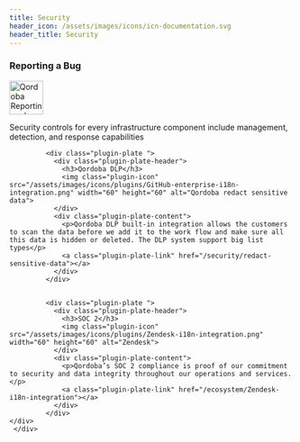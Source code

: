 ```yaml
---
title: Security
header_icon: /assets/images/icons/icn-documentation.svg
header_title: Security
---
```


<div class="page page-plugins">
 <div class="container">
     <div class="plugins-list">
         <div class="plugins-container">
             <div class="plugin-plate ">
               <div class="plugin-plate-header">
                 <h3>Reporting a Bug</h3>
                 <img class="plugin-icon" src="/assets/images/icons/plugins/GitHub-i18n-integration.png" width="60" height="60" alt="Qordoba Reporting a bug">
               </div>
               <div class="plugin-plate-content">
                 <p>Security controls for every infrastructure component include management, detection, and response capabilities</p>
                 <a class="plugin-plate-link" href="/security/Reporting-a-bug"></a>
               </div>
             </div>
          
            
             <div class="plugin-plate ">
               <div class="plugin-plate-header">
                 <h3>Qordoba DLP</h3>
                 <img class="plugin-icon" src="/assets/images/icons/plugins/GitHub-enterprise-i18n-integration.png" width="60" height="60" alt="Qordoba redact sensitive data">
               </div>
               <div class="plugin-plate-content">
                 <p>Qordoba DLP built-in integration allows the customers to scan the data before we add it to the work flow and make sure all this data is hidden or deleted. The DLP system support big list types</p>
                 <a class="plugin-plate-link" href="/security/redact-sensitive-data"></a>
               </div>
             </div>
          
            
             <div class="plugin-plate ">
               <div class="plugin-plate-header">
                 <h3>SOC 2</h3>
                 <img class="plugin-icon" src="/assets/images/icons/plugins/Zendesk-i18n-integration.png" width="60" height="60" alt="Zendesk">
               </div>
               <div class="plugin-plate-content">
                 <p>Qordoba’s SOC 2 compliance is proof of our commitment to security and data integrity throughout our operations and services.</p>
                 <a class="plugin-plate-link" href="/ecosystem/Zendesk-i18n-integration"></a>
               </div>
             </div>
	</div>
     </div>
   </div>
</div>


